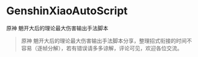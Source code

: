 # GenshinXiaoAutoScript
原神 魈开大后的理论最大伤害输出手法脚本
> 原神 魈开大后的理论最大伤害输出手法脚本分享，整理招式衔接的时间不容易（逐帧分解），若有错误请多多谅解，评论可见，欢迎各位交流。

